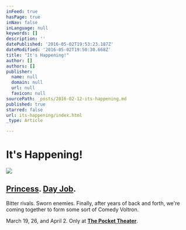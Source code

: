 ```yaml
---
inFeed: true
hasPage: true
inNav: false
inLanguage: null
keywords: []
description: ''
datePublished: '2016-05-02T19:53:23.187Z'
dateModified: '2016-05-02T19:50:30.668Z'
title: "It's Happening!"
author: []
authors: []
publisher:
  name: null
  domain: null
  url: null
  favicon: null
sourcePath: _posts/2016-02-12-its-happening.md
published: true
starred: false
url: its-happening/index.html
_type: Article

---
```

# It's Happening!
![](https://the-grid-user-content.s3-us-west-2.amazonaws.com/51c5359b-3a45-400c-b0ba-e10467081536.png)

## [Princess][0]. [Day Job][1]. 

Bitter rivals. Sworn enemies. Finally, after years of back and forth, we're coming together to form some sort of Comedy Voltron. 

March 19, 26, and April 2\. Only at **[The Pocket Theater][2]**. 

[0]: http://buttholemassage.com/
[1]: https://www.facebook.com/DayJobComedy
[2]: http://thepocket.org/see